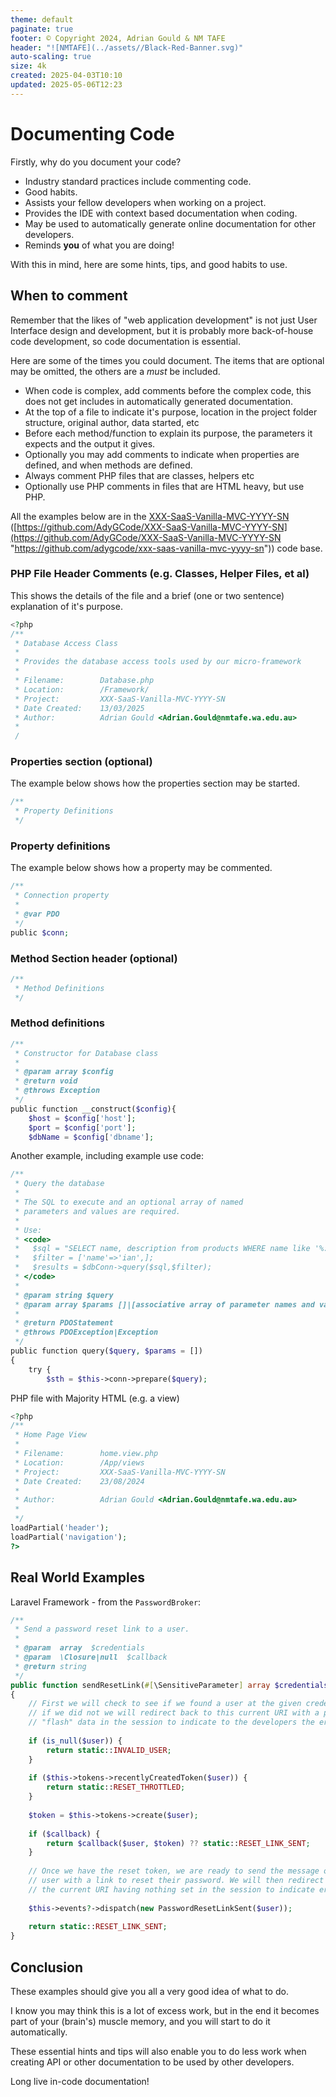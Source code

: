 ```yaml
---
theme: default
paginate: true
footer: © Copyright 2024, Adrian Gould & NM TAFE
header: "![NMTAFE](../assets//Black-Red-Banner.svg)"
auto-scaling: true
size: 4k
created: 2025-04-03T10:10
updated: 2025-05-06T12:23
---
```


# Documenting Code

Firstly, why do you document your code?

- Industry standard practices include commenting code.
- Good habits.
- Assists your fellow developers when working on a project.
- Provides the IDE with context based documentation when coding.
- May be used to automatically generate online documentation for other developers.
- Reminds **you** of what you are doing!

With this in mind, here are some hints, tips, and good habits to use.

## When to comment

Remember that the likes of "web application development" is not just User Interface design and development, but it is probably more back-of-house code development, so code documentation is essential.

Here are some of the times you could document. The items that are optional may be omitted, the others are a *must* be included.

- When code is complex, add comments before the complex code, this does not get includes in automatically generated documentation.
- At the top of a file to indicate it's purpose, location in the project folder structure, original author, data started, etc
- Before each method/function to explain its purpose, the parameters it expects and the output it gives.
- Optionally you may add comments to indicate when properties are defined, and when methods are defined.
- Always comment PHP files that are classes, helpers etc
- Optionally use PHP comments in files that are HTML heavy, but use PHP.

All the examples below are in the ⁠[XXX-SaaS-Vanilla-MVC-YYYY-SN](https://github.com/AdyGCode/XXX-SaaS-Vanilla-MVC-YYYY-SN "https://github.com/AdyGCode/XXX-SaaS-Vanilla-MVC-YYYY-SN") ([https://github.com/AdyGCode/XXX-SaaS-Vanilla-MVC-YYYY-SN](https://github.com/AdyGCode/XXX-SaaS-Vanilla-MVC-YYYY-SN "https://github.com/adygcode/xxx-saas-vanilla-mvc-yyyy-sn")) code base.

### PHP File Header Comments (e.g. Classes, Helper Files, et al)

This shows the details of the file and a brief (one or two sentence) explanation of it's purpose.

```php
​<?php
/**
 * Database Access Class
 *
 * Provides the database access tools used by our micro-framework 
 * 
 * Filename:        Database.php 
 * Location:        /Framework/ 
 * Project:         XXX-SaaS-Vanilla-MVC-YYYY-SN 
 * Date Created:    13/03/2025 
 * Author:          Adrian Gould <Adrian.Gould@nmtafe.wa.edu.au>
 * 
 / 
```

### Properties section (optional)

The example below shows how the properties section may be started.

```php
/**
 * Property Definitions 
 */
```

### Property definitions

The example below shows how a property may be commented.

```php
/** 
 * Connection property
 *
 * @var PDO 
 */
public $conn;
```

### Method Section header (optional)

```php
​/**
 * Method Definitions 
 */ 
```

### Method definitions

```php
​/** 
 * Constructor for Database class 
 * 
 * @param array $config 
 * @return void  
 * @throws Exception 
 */
public function __construct($config){   
    $host = $config['host'];
    $port = $config['port'];    
    $dbName = $config['dbname'];
```

Another example, including example use code:

```php
/** 
 * Query the database 
 * 
 * The SQL to execute and an optional array of named 
 * parameters and values are required. 
 * 
 * Use: 
 * <code> 
 *   $sql = "SELECT name, description from products WHERE name like '%:name%'"; 
 *   $filter = ['name'=>'ian',]; 
 *   $results = $dbConn->query($sql,$filter); 
 * </code> 
 * 
 * @param string $query 
 * @param array $params []|[associative array of parameter names and values] 
 * 
 * @return PDOStatement 
 * @throws PDOException|Exception 
 */
public function query($query, $params = [])
{
    try {
        $sth = $this->conn->prepare($query);
```

PHP file with Majority HTML (e.g. a view)

```php
​<?php
/** 
 * Home Page View 
 * 
 * Filename:        home.view.php 
 * Location:        /App/views 
 * Project:         XXX-SaaS-Vanilla-MVC-YYYY-SN 
 * Date Created:    23/08/2024 
 * 
 * Author:          Adrian Gould <Adrian.Gould@nmtafe.wa.edu.au> 
 * 
 */
loadPartial('header');
loadPartial('navigation');
?> 
```

## Real World Examples

Laravel Framework - from the `PasswordBroker`:

```php
/**  
 * Send a password reset link to a user. 
 * 
 * @param  array  $credentials  
 * @param  \Closure|null  $callback  
 * @return string  
 */
public function sendResetLink(#[\SensitiveParameter] array $credentials, ?Closure $callback = null)  
{  
    // First we will check to see if we found a user at the given credentials and  
    // if we did not we will redirect back to this current URI with a piece of    
    // "flash" data in the session to indicate to the developers the errors.    $user = $this->getUser($credentials);  
  
    if (is_null($user)) {  
        return static::INVALID_USER;  
    }  
  
    if ($this->tokens->recentlyCreatedToken($user)) {  
        return static::RESET_THROTTLED;  
    }  
  
    $token = $this->tokens->create($user);  
  
    if ($callback) {  
        return $callback($user, $token) ?? static::RESET_LINK_SENT;  
    }  
  
    // Once we have the reset token, we are ready to send the message out to this  
    // user with a link to reset their password. We will then redirect back to    
    // the current URI having nothing set in the session to indicate errors.    $user->sendPasswordResetNotification($token);  
  
    $this->events?->dispatch(new PasswordResetLinkSent($user));  
  
    return static::RESET_LINK_SENT;  
}
```



## Conclusion

These examples should give you all a very good idea of what to do.

I know you may think this is a lot of excess work, but in the end it becomes part of your (brain's) muscle memory, and you will start to do it automatically.

These essential hints and tips will also enable you to do less work when creating API or other documentation to be used by other developers.


Long live in-code documentation!
